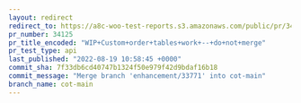 ```yaml
---
layout: redirect
redirect_to: https://a8c-woo-test-reports.s3.amazonaws.com/public/pr/34125/api/index.html
pr_number: 34125
pr_title_encoded: "WIP+Custom+order+tables+work+--+do+not+merge"
pr_test_type: api
last_published: "2022-08-19 10:58:45 +0000"
commit_sha: 7f33db6cd40747b1324f50e979f42d9bdaf16b18
commit_message: "Merge branch 'enhancement/33771' into cot-main"
branch_name: cot-main
---
```

